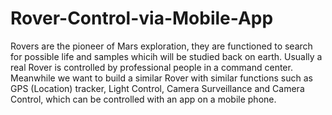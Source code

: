 # Rover-Control-via-Mobile-App

Rovers are the pioneer of Mars exploration, they are functioned to search for possible life and samples whicih will be studied back on earth. Usually a real Rover is controlled by professional people in a command center. Meanwhile we want to build a similar Rover with similar functions such as GPS (Location) tracker, Light Control, Camera Surveillance and Camera Control, which can be controlled with an app on a mobile phone.
